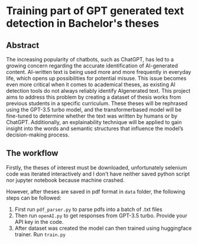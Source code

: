 # Training part of GPT generated text detection in Bachelor's theses

## Abstract
The increasing popularity of chatbots, such as
ChatGPT, has led to a growing concern regarding
the accurate identification of AI-generated
content. AI-written text is being used more and
more frequently in everyday life, which opens
up possibilities for potential misuse. This issue
becomes even more critical when it comes
to academical theses, as existing AI detection
tools do not always reliably identify AIgenerated
text. This project aims to address
this problem by creating a dataset of thesis
works from previous students in a specific curriculum.
These theses will be rephrased using
the GPT-3.5 turbo model, and the transformerbased
model will be fine-tuned to determine
whether the text was written by humans or by
ChatGPT. Additionally, an explainability technique
will be applied to gain insight into the
words and semantic structures that influence
the model’s decision-making process.

## The workflow

Firstly, the theses of interest must be downloaded, unfortunately selenium code was iterated interactively and I don't have neither saved python script nor jupyter notebook because machine crashed.

However, after theses are saved in pdf format in `data` folder, the following steps can be followed:
1) First run `pdf_parser.py` to parse pdfs into a batch of .txt files
2) Then run `openAI.py` to get responses from GPT-3.5 turbo. Provide your API key in the code.
3) After dataset was created the model can then trained using huggingface trainer. Run `train.py`